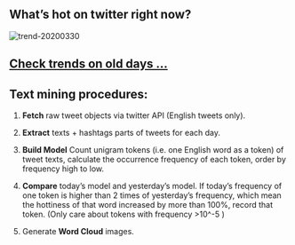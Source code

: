 ## What’s hot on twitter right now?

![trend-20200330][wordcloud]

[wordcloud]: https://raw.githubusercontent.com/xdqc/tweet-trend-everyday/master/word-cloud/trend-20200330.png?token=AF5V4P7ADR6KQBZ4CEDTNIK6AXRMU "trend-20200330"

## [Check trends on old days ...](https://github.com/xdqc/tweet-trend-everyday/tree/master/word-cloud)

## Text mining procedures:

1. **Fetch** raw tweet objects via twitter API (English tweets only).

2. **Extract** texts + hashtags parts of tweets for each day.

3. **Build Model** Count unigram tokens (i.e. one English word as a token) of tweet texts, calculate the occurrence frequency of each token, order by frequency high to low.

4. **Compare** today’s model and yesterday’s model. If today’s frequency of one token is higher than 2 times of yesterday’s frequency, which mean the hottiness of that word increased by more than 100%, record that token. (Only care about tokens with frequency >10^-5 )

5. Generate **Word Cloud** images.
